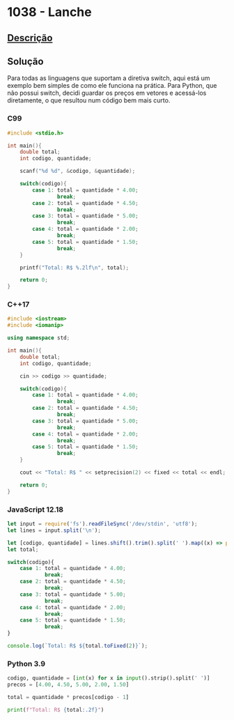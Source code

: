 # 1038 - Lanche

## [Descrição](https://www.beecrowd.com.br/judge/pt/problems/view/1038)

## Solução

Para todas as linguagens que suportam a diretiva switch, aqui está um exemplo bem simples de como ele funciona na prática. Para Python, que não possui switch, decidi guardar os preços em vetores e acessá-los diretamente, o que resultou num código bem mais curto.

### C99

```c
#include <stdio.h>

int main(){
    double total;
    int codigo, quantidade;

    scanf("%d %d", &codigo, &quantidade);

    switch(codigo){
        case 1: total = quantidade * 4.00;
                break;
        case 2: total = quantidade * 4.50;
                break;
        case 3: total = quantidade * 5.00;
                break;
        case 4: total = quantidade * 2.00;
                break;
        case 5: total = quantidade * 1.50;
                break;
    }

    printf("Total: R$ %.2lf\n", total);

    return 0;
}
```

### C++17

```cpp
#include <iostream>
#include <iomanip>

using namespace std;

int main(){
    double total;
    int codigo, quantidade;

    cin >> codigo >> quantidade;

    switch(codigo){
        case 1: total = quantidade * 4.00;
                break;
        case 2: total = quantidade * 4.50;
                break;
        case 3: total = quantidade * 5.00;
                break;
        case 4: total = quantidade * 2.00;
                break;
        case 5: total = quantidade * 1.50;
                break;
    }

    cout << "Total: R$ " << setprecision(2) << fixed << total << endl;

    return 0;
}
```

### JavaScript 12.18

```javascript
let input = require('fs').readFileSync('/dev/stdin', 'utf8');
let lines = input.split('\n');

let [codigo, quantidade] = lines.shift().trim().split(' ').map((x) => parseInt(x));
let total;

switch(codigo){
    case 1: total = quantidade * 4.00;
            break;
    case 2: total = quantidade * 4.50;
            break;
    case 3: total = quantidade * 5.00;
            break;
    case 4: total = quantidade * 2.00;
            break;
    case 5: total = quantidade * 1.50;
            break;
}

console.log(`Total: R$ ${total.toFixed(2)}`);
```

### Python 3.9

```python
codigo, quantidade = [int(x) for x in input().strip().split(' ')]
precos = [4.00, 4.50, 5.00, 2.00, 1.50]

total = quantidade * precos[codigo - 1]

print(f"Total: R$ {total:.2f}")
```